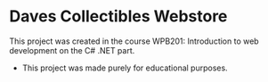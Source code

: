 # Daves Collectibles Webstore

This project was created in the course WPB201: Introduction to web development on the C# .NET part. 

- This project was made purely for educational purposes.
